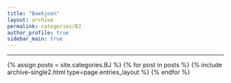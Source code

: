 ```yaml
---
title: "Baekjoon"
layout: archive
permalink: categories/BJ
author_profile: true
sidebar_main: true
---
```


<!-- 공백이 포함되어 있는 카테고리 이름의 경우 site.categories.['a b c'] 이런식으로! -->

***

{% assign posts = site.categories.BJ %}
{% for post in posts %} {% include archive-single2.html type=page.entries_layout %} {% endfor %}
